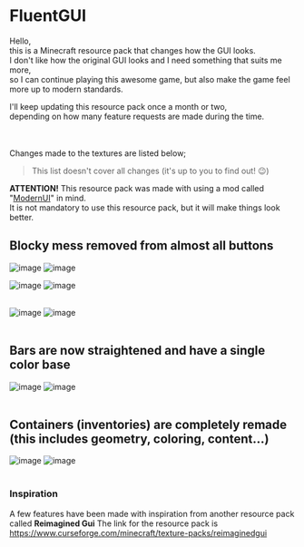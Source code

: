 # FluentGUI

Hello,
<br />this is a Minecraft resource pack that changes how the GUI looks.
<br />I don't like how the original GUI looks and I need something that suits me more,
<br />so I can continue playing this awesome game, but also make the game feel more up to modern standards.

I'll keep updating this resource pack once a month or two,
<br />depending on how many feature requests are made during the time.

<br /><br />Changes made to the textures are listed below;
>This list doesn't cover all changes (it's up to you to find out! 😉)

**ATTENTION!** This resource pack was made with using a mod called "[ModernUI](https://www.curseforge.com/minecraft/mc-mods/modern-ui)" in mind.
<br />It is not mandatory to use this resource pack, but it will make things look better.

## Blocky mess removed from almost all buttons

![image](https://user-images.githubusercontent.com/97387354/208481576-d3016299-80db-4349-9e08-0df632020b80.png)
![image](https://user-images.githubusercontent.com/97387354/208481627-2347ae5c-c49c-4bb9-a29f-b2372577ade5.png)<br />

![image](https://user-images.githubusercontent.com/97387354/208481991-8c8641f5-53bc-47db-ada8-8a424857c327.png)
![image](https://user-images.githubusercontent.com/97387354/208482128-bb7f1faa-9d49-4d4f-9056-4fb8cb188c88.png)<br /><br />

![image](https://user-images.githubusercontent.com/97387354/208482257-aefeefc5-b56a-40bc-9894-f54f806be9d9.png)
![image](https://user-images.githubusercontent.com/97387354/208482330-ab439436-0764-4b83-b910-2a72acbe37d6.png)<br /><br />



## Bars are now straightened and have a single color base

![image](https://user-images.githubusercontent.com/97387354/208483171-4af03e7b-44dc-4516-93e1-e45add778eb6.png)
![image](https://user-images.githubusercontent.com/97387354/208485628-8ce41357-d7d1-4bf5-9eaa-08eceeadb4b0.png)<br /><br />



## Containers (inventories) are completely remade (this includes geometry, coloring, content...)

![image](https://user-images.githubusercontent.com/97387354/208485445-8c8f8a2e-7d4f-4908-aa2d-e7087c36a92a.png)
![image](https://user-images.githubusercontent.com/97387354/208485309-28fc4153-5b16-4749-8fb3-2d61e49669f2.png)<br /><br />

### Inspiration

A few features have been made with inspiration from another resource pack called **Reimagined Gui**
The link for the resource pack is https://www.curseforge.com/minecraft/texture-packs/reimaginedgui

